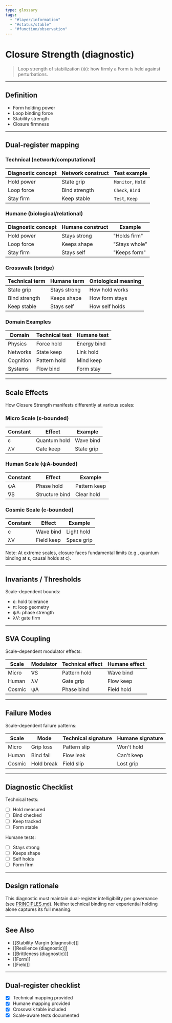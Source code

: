```yaml
---
type: glossary
tags:
  - "#layer/information"
  - "#status/stable"
  - "#function/observation"
---
```


# Closure Strength (diagnostic)

> Loop strength of stabilization (⊚): how firmly a Form is held against perturbations.

---

## Definition

- Form holding power
- Loop binding force
- Stability strength
- Closure firmness

---

## Dual‑register mapping

### Technical (network/computational)

| Diagnostic concept | Network construct | Test example |
|-------------------|------------------|--------------|
| Hold power | State grip | `Monitor`, `Hold` |
| Loop force | Bind strength | `Check`, `Bind` |
| Stay firm | Keep stable | `Test`, `Keep` |

### Humane (biological/relational)

| Diagnostic concept | Humane construct | Example |
|-------------------|------------------|----------|
| Hold power | Stays strong | "Holds firm" |
| Loop force | Keeps shape | "Stays whole" |
| Stay firm | Stays self | "Keeps form" |

### Crosswalk (bridge)

| Technical term | Humane term | Ontological meaning |
|---------------|-------------|-------------------|
| State grip | Stays strong | How hold works |
| Bind strength | Keeps shape | How form stays |
| Keep stable | Stays self | How self holds |

### Domain Examples

| Domain | Technical test | Humane test |
|--------|---------------|-------------|
| Physics | Force hold | Energy bind |
| Networks | State keep | Link hold |
| Cognition | Pattern hold | Mind keep |
| Systems | Flow bind | Form stay |

---

## Scale Effects

How Closure Strength manifests differently at various scales:

### Micro Scale (ε-bounded)

| Constant | Effect | Example |
|----------|--------|---------|
| ε | Quantum hold | Wave bind |
| λV | Gate keep | State grip |

### Human Scale (ψA-bounded)

| Constant | Effect | Example |
|----------|--------|---------|
| ψA | Phase hold | Pattern keep |
| ∇S | Structure bind | Clear hold |

### Cosmic Scale (c-bounded)

| Constant | Effect | Example |
|----------|--------|---------|
| c | Wave bind | Light hold |
| λV | Field keep | Space grip |

Note: At extreme scales, closure faces fundamental limits (e.g., quantum binding at ε, causal holds at c).

---

## Invariants / Thresholds

Scale-dependent bounds:
- ε: hold tolerance
- π: loop geometry
- ψA: phase strength
- λV: gate firm

---

## SVA Coupling

Scale-dependent modulator effects:

| Scale | Modulator | Technical effect | Humane effect |
|-------|-----------|-----------------|---------------|
| Micro | ∇S | Pattern hold | Wave bind |
| Human | λV | Gate grip | Flow keep |
| Cosmic | ψA | Phase bind | Field hold |

---

## Failure Modes

Scale-dependent failure patterns:

| Scale | Mode | Technical signature | Humane signature |
|-------|------|-------------------|------------------|
| Micro | Grip loss | Pattern slip | Won't hold |
| Human | Bind fail | Flow leak | Can't keep |
| Cosmic | Hold break | Field slip | Lost grip |

---

## Diagnostic Checklist

Technical tests:
- [ ] Hold measured
- [ ] Bind checked
- [ ] Keep tracked
- [ ] Form stable

Humane tests:
- [ ] Stays strong
- [ ] Keeps shape
- [ ] Self holds
- [ ] Form firm

---

## Design rationale

This diagnostic must maintain dual-register intelligibility per governance (see [PRINCIPLES.md](../../../../PRINCIPLES.md)). Neither technical binding nor experiential holding alone captures its full meaning.

---

## See Also

- [[Stability Margin (diagnostic)]]
- [[Resilience (diagnostic)]]
- [[Brittleness (diagnostic)]]
- [[Form]]
- [[Field]]

---

## Dual‑register checklist

- [x] Technical mapping provided
- [x] Humane mapping provided
- [x] Crosswalk table included
- [x] Scale-aware tests documented